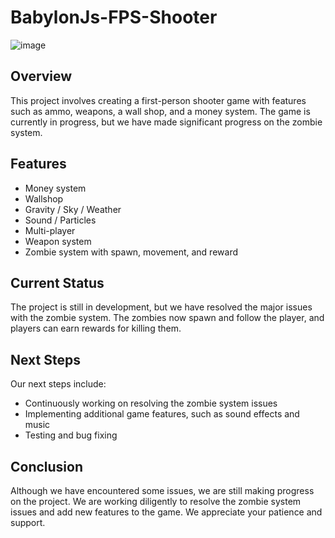# BabylonJs-FPS-Shooter

![image](https://user-images.githubusercontent.com/25286081/235180354-01573ac5-2377-4730-966f-23f905827880.png)


## Overview

This project involves creating a first-person shooter game with features such as ammo, weapons, a wall shop, and a money system. The game is currently in progress, but we have made significant progress on the zombie system.

## Features

* Money system
* Wallshop
* Gravity / Sky / Weather
* Sound / Particles
* Multi-player
* Weapon system
* Zombie system with spawn, movement, and reward

## Current Status

The project is still in development, but we have resolved the major issues with the zombie system. The zombies now spawn and follow the player, and players can earn rewards for killing them.

## Next Steps

Our next steps include:

* Continuously working on resolving the zombie system issues
* Implementing additional game features, such as sound effects and music
* Testing and bug fixing

## Conclusion

Although we have encountered some issues, we are still making progress on the project. We are working diligently to resolve the zombie system issues and add new features to the game. We appreciate your patience and support.
